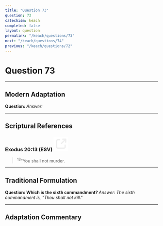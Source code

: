 ```yaml
---
title: "Question 73"
question: 73
catechism: keach
completed: false
layout: question
permalink: "/keach/questions/73"
next: "/keach/questions/74"
previous: "/keach/questions/72"
---
```

# Question 73
---
## Modern Adaptation
<strong>
    Question:
</strong>

<em>
    Answer:
</em>

---
## Scriptural References
### Exodus 20:13 (ESV) <a href="https://biblegateway.com/passage/?search=Exodus+20%3A13&version=ESV"><img src="/assets/svg/link.svg"/></a>
> <sup>13</sup>“You shall not murder.

---
## Traditional Formulation
<strong>
    Question: Which is the sixth commandment?
</strong>

<em>
    Answer: The sixth commandment is, "Thou shalt not kill."
</em>

---
## Adaptation Commentary
